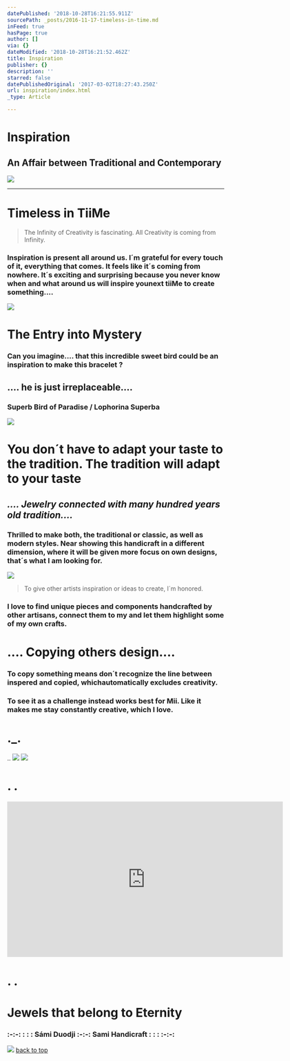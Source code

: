 ```yaml
---
datePublished: '2018-10-28T16:21:55.911Z'
sourcePath: _posts/2016-11-17-timeless-in-time.md
inFeed: true
hasPage: true
author: []
via: {}
dateModified: '2018-10-28T16:21:52.462Z'
title: Inspiration
publisher: {}
description: ''
starred: false
datePublishedOriginal: '2017-03-02T18:27:43.250Z'
url: inspiration/index.html
_type: Article

---
```

# Inspiration

## An Affair between Traditional and Contemporary
![](https://the-grid-user-content.s3-us-west-2.amazonaws.com/5a552680-1301-4d1f-8238-2b9aa2e25b1b.jpg)

---

# Timeless in TiiMe

> The Infinity of Creativity is fascinating. All Creativity is coming from Infinity.

### **Inspiration **is present all around us. I´m grateful for every touch of it, everything that comes. It feels like it´s coming from nowhere. It´s exciting and surprising because you never know when and what around us will inspire you**next tiiMe** to create something....
![](https://the-grid-user-content.s3-us-west-2.amazonaws.com/2d03a840-4a1c-42da-bfbc-ec9a8261c880.jpg)

# The Entry into Mystery

### **Can you imagine....** that this incredible sweet bird could be an inspiration to make this bracelet ?

## **.... he is just irreplaceable....**

### Superb Bird of Paradise / Lophorina Superba
![](https://the-grid-user-content.s3-us-west-2.amazonaws.com/a674e683-425f-41f1-8e55-ebebdd7f9692.jpg)

# You don´t have to adapt your taste to the tradition. The tradition will adapt to your taste

## _.... Jewelry connected with many hundred years old tradition...._

### Thrilled to make both, the traditional or classic, as well as modern styles. Near showing this handicraft in a different dimension, where it will be given more focus on own designs, that´s what I am looking for.
![](https://the-grid-user-content.s3-us-west-2.amazonaws.com/7d8b0141-4e0a-457f-b7de-a8292dab2669.jpg)

> To give other artists inspiration or ideas to create, I´m honored.

### I love to find unique pieces and components handcrafted by other artisans, connect them to my and let them highlight some of my own crafts.

# .... Copying others design....

### **To copy **something means don´t recognize the line between inspered and copied, which**automatically excludes creativity.**

### To see it as a challenge instead works best for Mii. Like it makes me stay constantly creative, which I love.

# .\_.

..
![](https://the-grid-user-content.s3-us-west-2.amazonaws.com/68794806-4fae-4ebc-b31c-226652fa8a63.jpg)
![](https://the-grid-user-content.s3-us-west-2.amazonaws.com/5567f0ef-07ce-4b1f-ba66-a1b46f0bf112.jpg)

# . .

<iframe src="https://cdn.embedly.com/widgets/media.html?src=https%3A%2F%2Fwww.youtube.com%2Fembed%2FUYbn9R11Rrs%3Ffeature%3Doembed&amp;url=http%3A%2F%2Fwww.youtube.com%2Fwatch%3Fv%3DUYbn9R11Rrs&amp;image=https%3A%2F%2Fi.ytimg.com%2Fvi%2FUYbn9R11Rrs%2Fhqdefault.jpg&amp;key=a715cf41cc93453ca338d350cd26f87b&amp;type=text%2Fhtml&amp;schema=youtube" width="640" height="360" scrolling="no" frameborder="0" allowfullscreen="" style=""></iframe>

# **. .**

# Jewels that belong to Eternity

### :-:-: : : : Sámi Duodji :-:-: Sami Handicraft : : : :-:-:
![](https://the-grid-user-content.s3-us-west-2.amazonaws.com/d3d0d9ad-c814-40a2-8339-e7d3eb3b2256.jpg)
[back to top][0]

[0]: https://thegrid.ai/lgsamicrafts/inspiration/